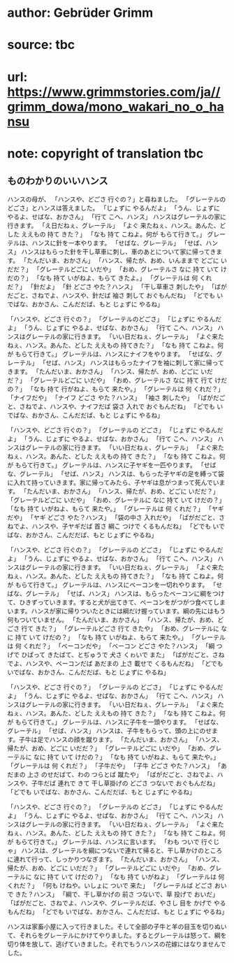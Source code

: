 # author: Gebrüder Grimm
# source: tbc
# url: https://www.grimmstories.com/ja//grimm_dowa/mono_wakari_no_o_hansu
# note: copyright of translation tbc

## ものわかりのいいハンス 

ハンスの母が、
「ハンスや、どごさ 行ぐの？」と尋ねました。
「グレーテルの どごさ」とハンスは答えました。
「じょずに やるんだよ」
「うん、じょずに やるよ、せばな、おかさん」
「行て こへ、ハンス」
ハンスはグレーテルの家に行きます。
「え日だねぇ、グレーテル」
「よぐ 来たねぇ、ハンス。あんた、どした ええもの 持て きた？」
「なも 持て こねよ。何が もらて行きて。」
グレーテルは、ハンスに針を一本やります。
「せばな、グレーテル」
「せば、ハンス」
ハンスはもらった針を干し草車に刺し、車のあとについて家に帰ってきます。
「たんだいま、おかさん」
「ハンス、帰たが、おめ、いんままで どごに いだだ？」
「グレーテルどごに いだや」
「おめ、グレーテルさ なに 持て いて けだの？」
「なも 持て いがねよ、もらて きたよ。」
「グレーテルは 何 くれだ？」
「針だよ」
「針 どごさ やた？ハンス」
「干し草車さ 刺したや」
「ばがだごと、さねでよ、ハンスや、針だば 袖さ 刺して おぐもんだね」
「どでも いでばな、おかさん、こんだだば、もと じょずに やるね」

「ハンスや、どごさ 行ぐの？」
「グレーテルのどごさ」
「じょずに やるんだよ」
「うん、じょずに やるよ、せばな、おかさん」
「行て こへ、ハンス」
ハンスはグレーテルの家に行きます。
「いい日だねぇ、グレーテル」
「よぐ来たねぇ、ハンス。あんた、どした ええもの 持てきた？」
「なも 持て こねよ。何が もらて行きて。」
グレーテルは、ハンスにナイフをやります。
「せばな、グレーテル」
「せば、ハンス」
ハンスはもらったナイフを袖に刺して家に帰ってきます。
「たんだいま、おかさん」
「ハンス、帰たが、おめ、どごに いだだ？」
「グレーテルどごに いだや」
「おめ、グレーテルさ なに 持て 行て けだの？」
「なも 持て 行がねよ、もらて 来たや。」
「グレーテルは 何 くれだ？」
「ナイフだや」
「ナイフ どごさ やた？ハンス」
「袖さ 刺したや」
「ばがだごと、さねでよ、ハンスや、ナイフだば 袋さ 入れで おぐもんだね」
「どでも いでばな、おかさん、こんだだば、もと じょずに やるね」

「ハンスや、どごさ 行ぐの？」
「グレーテルの どごさ」
「じょずに やるんだよ」
「うん、じょずに やるよ、せばな、おかさん」
「行て こへ、ハンス」
ハンスはグレーテルの家に行きます。
「いい日だねぇ、グレーテル」
「よぐ来たねぇ、ハンス。あんた、どした ええもの 持て きた？」
「なも 持て こねよ。何が もらて行きて。」
グレーテルは、ハンスに子ヤギを一匹やります。
「せばな、グレーテル」
「せば、ハンス」
ハンスは、もらった子ヤギの足を縛って袋に入れて持っていきます。家に帰ってみたら、子ヤギは息がつまって死んでいます。
「たんだいま、おかさん」
「ハンス、帰たが、おめ、どごに いだだ？」
「グレーテルどごに いだや」
「おめ、グレーテルに なに 持て いて けだの？」
「なも 持て いがねよ、もらて 来たや。」
「グレーテルは 何 くれだ？」
「ヤギだや」
「ヤギ どごさ やた？ハンス」
「袋の中さ 入れだや」
「ばがだごと、さねでよ、ハンスや、子ヤギだば 首さ 綱こ つけで
くるもんだね」
「どでも いでばな、おかさん、こんだだば、もと じょずに やるね」

「ハンスや、どごさ 行ぐの？」
「グレーテルの どごさ」
「じょずに やるんだよ」
「うん、じょずに やるよ、せばな、おかさん」
「行て こへ、ハンス」
ハンスはグレーテルの家に行きます。
「いい日だねぇ、グレーテル」
「よぐ来たねぇ、ハンス。あんた、どした ええもの 持てきた？」
「なも 持て こねよ。何が もらて行きて。」
グレーテルは、ハンスにベーコンを一切れやります。
「せばな、グレーテル」
「せば、ハンス」
ハンスは、もらったベーコンに綱をつけて、ひきずっていきます。すると犬が出てきて、ベーコンをがつがつ食べてしまいます。ハンスが家に帰りついたときには綱だけ握っています。綱の先にはもう何もついていません。
「たんだいま、おかさん」
「ハンス、帰たが、おめ、どごさ 行て きた？」
「グレーテルどごさ 行て きたや」
「おめ、グレーテルに なに 持て いて けだの？」
「なも 持て いがねよ、もらて 来たや。」
「グレーテルは 何 くれだ？」
「ベーコンだや」
「ベーコン どごさ やた？ハンス」
「綱 つげで ひぱって きたばて、とぢゅうで 犬さ くゎいで また」
「ばがだごと、さねでよ、ハンスや、ベーコンだば あだまの 上さ 載せで
くるもんだね」
「どでも いでばな、おかさん、こんだだば、もと じょずに やるね」

「ハンスや、どごさ 行ぐの？」
「グレーテルの どごさ」
「じょずに やるんだよ」
「うん、じょずに やるよ、せばな、おかさん」
「行て こへ、ハンス」
ハンスはグレーテルの家に行きます。
「いい日だねぇ、グレーテル」
「よぐ来たねぇ、ハンス。あんた、どした ええもの 持て きた？」
「なも 持て こねよ。何が もらて行きて。」
グレーテルは、ハンスに子牛を一頭やります。
「せばな、グレーテル」
「せば、ハンス」
ハンスは、子牛をもらって、頭の上にのせます。子牛は足でハンスの顔を蹴ります。
「たんだいま、おかさん」
「ハンス、帰たが、おめ、どごに いだだ？」
「グレーテルどごに いだや」
「おめ、グレーテルに なに 持て いて けだの？」
「なも 持て いがねよ、もらて 来たや。」
「グレーテルは 何 くれだ？」
「子牛だや」
「子牛 どごさ やた？ハンス」
「あだまの 上さ のせだばて、わの つらとば 蹴たや」
「ばがだごと、さねでよ、ハンスや、子牛だば 連れで きて 干し草掛げの
どごさ つないで おぐもんだね」
「どでも いでばな、おかさん、こんだだば、もと じょずに やるね」

「ハンスや、どごさ 行ぐの？」
「グレーテルの どごさ」
「じょずに やるんだよ」
「うん、じょずに やるよ、せばな、おかさん」
「行て こへ、ハンス」
ハンスはグレーテルの家に行きます。
「いい日だねぇ、グレーテル」
「よぐ来たねぇ、ハンス。あんた、どした ええもの 持て きた？」
「なも 持て こねよ。何が もらて行きて。」
グレーテルは、ハンスに言います。
「わも ついで 行ぐじゃ」
ハンスは、グレーテルを綱につないで連れて帰ると、干し草かけのところに連れて行って、しっかりつなぎます。
「たんだいま、おかさん」
「ハンス、帰たが、おめ、どごに いだだ？」
「グレーテルどごに いだや」
「おめ、グレーテルに なに 持て いて けだの？」
「なも 持て いがねよ」
「グレーテルは 何 くれだ？」
「何も けねや。いしょに ついで 来た」
「グレーテルば どごさ おいで きた？ハンス」
「綱で、干し草かげの 前さ つないで、草 投げで おいだ」
「ばがだごと、さねでよ、ハンスや、グレーテルだば、やさし 目を かげで
やるもんだね」
「どでも いでばな、おかさん、こんだだば、もと じょずに やるね」

ハンスは家畜小屋に入って行きました。そして全部の子牛と羊の目玉を切りぬいて、それらをグレーテルにかけてやりました。するとグレーテルは怒って、綱を切り体を放して、逃げていきました。それでもうハンスの花嫁にはなりませんでした。
